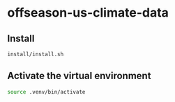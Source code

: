 # offseason-us-climate-data

## Install

```bash
install/install.sh
```

## Activate the virtual environment

```bash
source .venv/bin/activate
```
